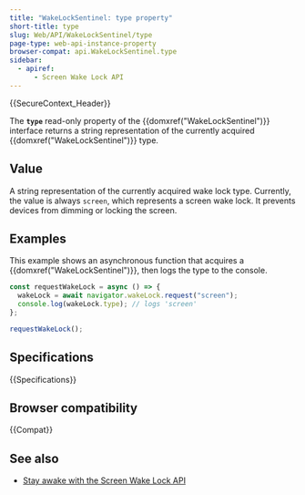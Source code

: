 ```yaml
---
title: "WakeLockSentinel: type property"
short-title: type
slug: Web/API/WakeLockSentinel/type
page-type: web-api-instance-property
browser-compat: api.WakeLockSentinel.type
sidebar:
  - apiref:
      - Screen Wake Lock API
---
```


{{SecureContext_Header}}

The **`type`** read-only property of the {{domxref("WakeLockSentinel")}} interface returns a string representation of the currently acquired {{domxref("WakeLockSentinel")}} type.

## Value

A string representation of the currently acquired wake lock type.
Currently, the value is always `screen`, which represents a screen wake lock.
It prevents devices from dimming or locking the screen.

## Examples

This example shows an asynchronous function that acquires a {{domxref("WakeLockSentinel")}}, then logs the type to the console.

```js
const requestWakeLock = async () => {
  wakeLock = await navigator.wakeLock.request("screen");
  console.log(wakeLock.type); // logs 'screen'
};

requestWakeLock();
```

## Specifications

{{Specifications}}

## Browser compatibility

{{Compat}}

## See also

- [Stay awake with the Screen Wake Lock API](https://developer.chrome.com/docs/capabilities/web-apis/wake-lock/)
